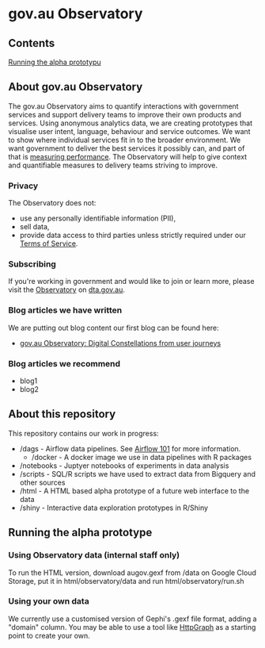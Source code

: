 # gov.au Observatory

## Contents
[Running the alpha prototypu](#running-the-alpha-prototype)


## About gov.au Observatory
The gov.au Observatory aims to quantify interactions with government services and support delivery teams to improve their own products and services. 
Using anonymous analytics data, we are creating prototypes that visualise user intent, language, behaviour and service outcomes. We want to show where individual services fit in to the broader environment.
We want government to deliver the best services it possibly can, and part of that is [measuring performance](https://www.dta.gov.au/help-and-advice/digital-service-standard/digital-service-standard-criteria/11-measure-performance). The Observatory will help to give context and quantifiable measures to delivery teams striving to improve.

### Privacy
The Observatory does not:
- use any personally identifiable information (PII),
- sell data,
- provide data access to third parties unless strictly required under our [Terms of Service](https://www.dta.gov.au/our-projects/google-analytics-government/dta-terms-service-google-analytics-360).

### Subscribing
If you're working in government and would like to join or learn more, please visit the [Observatory](https://www.dta.gov.au/our-projects/govau-observatory) on [dta.gov.au](https://www.dta.gov.au/).

### Blog articles we have written
We are putting out blog content our first blog can be found here:
- [gov.au Observatory: Digital Constellations from user journeys](https://www.dta.gov.au/blogs/govau-observatory-digital-constellations-user-journeys)

### Blog articles we recommend
- blog1
- blog2

## About this repository
This repository contains our work in progress:
* /dags - Airflow data pipelines. See [Airflow 101](AIRFLOW101.md) for more information.
  * /docker - A docker image we use in data pipelines with R packages
* /notebooks - Juptyer notebooks of experiments in data analysis
* /scripts - SQL/R scripts we have used to extract data from Bigquery and other sources
* /html - A HTML based alpha prototype of a future web interface to the data
* /shiny - Interactive data exploration prototypes in R/Shiny

## Running the alpha prototype
### Using Observatory data (internal staff only)
To run the HTML version, download augov.gexf from /data on Google Cloud Storage, put it in html/observatory/data and run html/observatory/run.sh

### Using your own data 
We currently use a customised version of Gephi's .gexf file format, adding a "domain" column. 
You may be able to use a tool like [HttpGraph](https://gephi.org/plugins/#/plugin/httpgraph) as a starting point to create your own.


